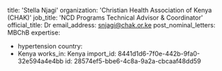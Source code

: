 title: 'Stella Njagi'
organization: 'Christian Health Association of Kenya (CHAK)'
job_title: 'NCD Programs Technical Advisor & Coordinator'
official_title: Dr
email_address: snjagi@chak.or.ke
post_nominal_letters: MBChB
expertise:
  - hypertension
country:
  - Kenya
works_in: Kenya
import_id: 8441d1d6-7f0e-442b-9fa0-32e594a4e4bb
id: 28574ef5-bbe6-4c8a-9a2a-cbcaaf48dd59
